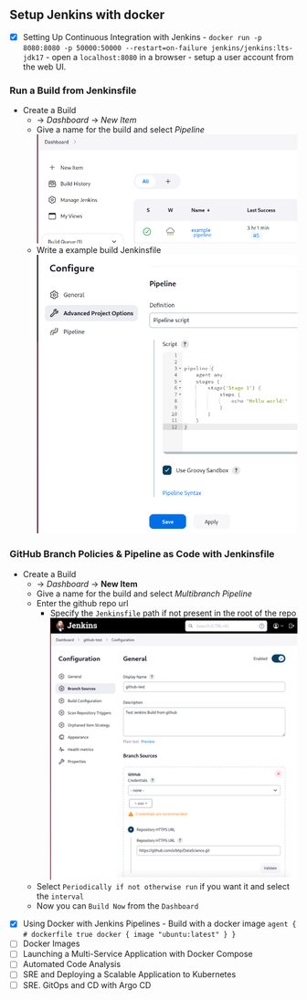 
## Setup Jenkins  with docker

 - [x] Setting Up Continuous Integration with Jenkins
        - `docker run -p 8080:8080 -p 50000:50000 --restart=on-failure jenkins/jenkins:lts-jdk17`
        - open a `localhost:8080` in a browser
        - setup a user account from the web UI. 

### Run a Build from Jenkinsfile 
    
 - Create a Build 
    -  -> *Dashboard* -> *New Item*
    - Give a name for the build and select *Pipeline*
     ![](imag/1.png)
    - Write a example build Jenkinsfile  
     ![](imag/2.png)

 
### GitHub Branch Policies & Pipeline as Code with Jenkinsfile

 - Create a Build 
    -  -> *Dashboard* -> **New Item**
    - Give a name for the build and select *Multibranch Pipeline*
    -  Enter the github repo url   
        - Specify the `Jenkinsfile` path if not present in the root of the repo
         ![](imag/3.png)
    - Select `Periodically if not otherwise run` if you want it and select the `interval`
    - Now you can `Build Now` from the `Dashboard`


 - [X] Using Docker with Jenkins Pipelines
        - Build with a docker image
            ```
            agent { 
                # dockerfile true
                docker {
                    image "ubuntu:latest"
                }
            }
            ```
 - [ ] Docker Images
 - [ ] Launching a Multi-Service Application with Docker Compose
 - [ ] Automated Code Analysis
 - [ ] SRE and Deploying a Scalable Application to Kubernetes
 - [ ] SRE. GitOps and CD with Argo CD
